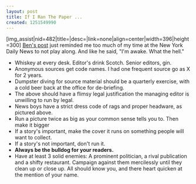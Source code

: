```yaml
---
layout: post
title: If I Ran The Paper ...
created: 1251549990
---
```

[img_assist|nid=482|title=|desc=|link=none|align=center|width=396|height=300]
<a href="http://gangrey.com/2178">Ben's post</a> just reminded me too much of my time at the New York Daily News to not play along. And like he said, "I'm awake. What the hell."

<ul>
<li>Whiskey at every desk. Editor's drink Scotch. Senior editors, gin.</li>
<li>Anonymous sources get code names. I had one frequent source go as X for 2 years.</li>
<li>Dumpster diving for source material should be a quarterly exercise, with a cold beer back at the office for de-briefing.</li>
<li>The above should have a flimsy legal justification the managing editor is unwilling to run by legal.</ii>
<li>News boys have a strict dress code of rags and proper headware, as pictured above.</li>
<li>Run a picture twice as big as your common sense tells you to. Then make it bigger</li>
<li>If a story's important, make the cover it runs on something people will want to collect.</li>
<li>If a story's not important, don't run it.</li>
<li><b>Always be the bulldog for your readers.</b></ii>
<li>Have at least 3 solid enemies: A prominent politician, a rival publication and a shifty restaurant. Campaign against them mercilessly until they clean up or close up. All should know you, and there heart quicken at the mention of your name.</li>
</ul>
